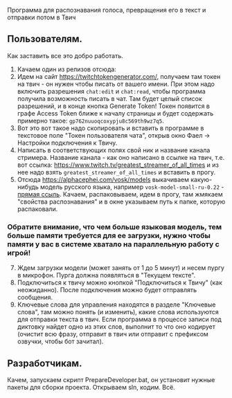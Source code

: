 Программа для распознавания голоса, превращения его в текст и отправки потом в Твич

## Пользователям.

Как заставить все это добро работать.

1. Качаем один из релизов отсюда:
2. Идем на сайт https://twitchtokengenerator.com/, получаем там токен на твич - он нужен чтобы писать от вашего имени. При этом надо включить разрешения `chat:edit` и `chat:read`, чтобы программа получила возможность писать в чат. Там будет целый список разрешений, и в конце кнопка Generate Token! Токен появится в графе Access Token ближе к началу страницы и будет содержать примерно такое: `gp762nuuoqcoxypju8c569th9wz7q5`.
3. Вот это вот такое надо скопировать и вставить в программе в текстовое поле "Токен пользователя чата", открыв окно Фаел -> Настройки подключения к Твичу.
4. Написать в соответствующих полях свой ник и название канала стримера. Название канала - как оно написано в ссылке на твич, т.е. вот ссылка: https://www.twitch.tv/greatest_streamer_of_all_times и из нее надо взять `greatest_streamer_of_all_times` и вставить в прогу.
5. Отсюда https://alphacephei.com/vosk/models выкачиваем какую-нибудь модель русского языка, например `vosk-model-small-ru-0.22` - [прямая ссыль](https://alphacephei.com/vosk/models/vosk-model-small-ru-0.22.zip). Качаем, распаковываем, идем в прогу, там жмякаем "свойства распознавания" и в окне указываем путь к папке, которую распаковали.

  ### Обратите внимание, что чем больше языковая модель, тем больше памяти требуется для ее загрузки, нужно чтобы памяти у вас в системе хватало на параллельную работу с игрой!

7. Ждем загрузки модели (может занять от 1 до 5 минут) и несем пургу в микрофон. Пурга должна появляться в "Текущем тексте".
8. Подключиться к твичу можно кнопкой "Подключиться к Твичу" (как неожиданно). После подключения можно будет отправлять сообщения.
9. Ключевые слова для управления находятся в разделе "Ключевые слова", там можно понять (и изменить), какие слова используются для отправки текста в твич. Если программа в процессе записи под диктовку найдет одно из этих слов, выполнит то что оно кодирует (очистит всю фразу, отправит в твич или отправит с префиксом озвучки, чтобы бот зачитал).


## Разработчикам.

Качем, запускаем скрипт PrepareDeveloper.bat, он установит нужные пакеты для сборки проекта. Открываем sln, кодим. Всё.
